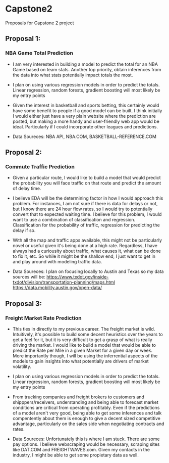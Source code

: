 # Capstone2
Proposals for Capstone 2 project


## Proposal 1:

### NBA Game Total Prediction
* I am very interested in building a model to predict the total for an NBA Game based on team stats. Another top priority, obtain inferences from the data into what stats potentially impact totals the most. 

* I plan on using various regression models in order to predict the totals. Linear regression, random forests, gradient boosting will most likely be my entry points

* Given the interest in basketball and sports betting, this certainly would have some benefit to people if a good model can be built. I think initially I would either just have a very plain website where the prediction are posted, but making a more handy and user-friendly web app would be ideal. Particularly if I could incorporate other leagues and predictions. 

* Data Soureces: NBA API, NBA.COM, BASKETBALL-REFERENCE.COM


## Proposal 2:

### Commute Traffic Prediction
* Given a particular route, I would like to build a model that would predict the probability you will face traffic on that route and predict the amount of delay time. 

* I believe EDA will be the determining factor in how I would approach this problem. For instances, I am not sure if there is data for delays or not, but I know there are 24 hour flow rates, so I would  try to potentially convert that to expected waiting time. I believe for this problem, I would want to use a combination of classification and regression. Classification for the probability of traffic, regression for predicting the delay if so. 

* With all the map and traffic apps available, this might not be particularly novel or useful given it's being done at a high rate. Regardless, I have always had a curiousity about traffic, what causes it, what can be done to fix it, etc. So while it might be the shallow end, I just want to get in and play around with modeling traffic data. 

* Data Soureces: I plan on focusing locally to Austin and Texas so my data sources will be: 
https://www.txdot.gov/inside-txdot/division/transportation-planning/maps.html
https://data.mobility.austin.gov/open-data/


## Proposal 3:

### Freight Market Rate Prediction
* This ties in directly to my previous career. The freight market is wild. Intuitively, it's possible to build some decent heuristics over the years to get a feel for it, but it is very difficult to get a grasp of what is really driving the market. I would like to build a model that would be able to predict the Rate per Mile in a given Market for a given day or week. More importantly though, I will be using the inferrential aspects of the models to gain insights into what potentially are drivers of market volatility.  

* I plan on using various regression models in order to predict the totals. Linear regression, random forests, gradient boosting will most likely be my entry points

* From trucking companies and freight brokers to customers and shipppers/receivers, understanding and being able to forecast market conditions are critical from operating profitably. Even if the predictions of a model aren't very good, being able to get some inferences and talk compentently about them is enough to give a decent sized competitive advantage, particularly on the sales side when negotiating contracts and rates. 

* Data Soureces: Unfortunately this is where I am stuck. There are some pay options. I believe webscraping would be necessary, scraping sites like DAT.COM and FREIGHTWAVES.com. Given my contacts in the industry, I might be able to get some propietary data as well. 
